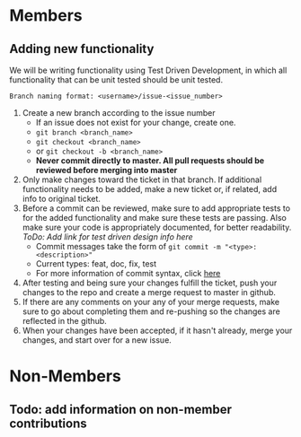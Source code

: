 # Members
## Adding new functionality
We will be writing functionality using Test Driven Development, in which all functionality that can be unit tested should be unit tested.

``Branch naming format: <username>/issue-<issue_number>``
1. Create a new branch according to the issue number
    - If an issue does not exist for your change, create one.
    - ``git branch <branch_name>``
    - ``git checkout <branch_name>``
    - or ``git checkout -b <branch_name>``
    - **Never commit directly to master. All pull requests should be reviewed before merging into master**
1. Only make changes toward the ticket in that branch. If additional functionality needs to be added, make a new ticket or, if related, add info to original ticket.
1. Before a commit can be reviewed, make sure to add appropriate tests to for the added functionality and make sure these tests are passing. Also make sure your code is appropriately documented, for better readability. *ToDo: Add link for test driven design info here*
    - Commit messages take the form of ``git commit -m "<type>: <description>"``
    - Current types: feat, doc, fix, test
    - For more information of commit syntax, click [here](https://www.conventionalcommits.org/en/v1.0.0/)
1. After testing and being sure your changes fulfill the ticket, push your changes to the repo and create a merge request to master in github.
1. If there are any comments on your any of your merge requests, make sure to go about completing them and re-pushing so the changes are reflected in the github.
1. When your changes have been accepted, if it hasn't already, merge your changes, and start over for a new issue.
# Non-Members
## Todo: add information on non-member contributions